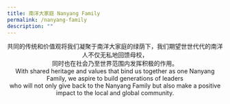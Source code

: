 ```yaml
---
title: 南洋大家庭 Nanyang Family
permalink: /nanyang-family
description: ""
---
```

<center>共同的传统和价值观将我们凝聚于南洋大家庭的绿荫下，我们期望世世代代的南洋人不仅无私地回馈母校，<br>同时也在社会乃至世界范围内发挥积极的作用。</center>

  <center>With shared heritage and values that bind us together as one Nanyang Family, we aspire to build generations of leaders<br>who will not only give back to the Nanyang Family but also make a positive impact to the local and global community.</center>